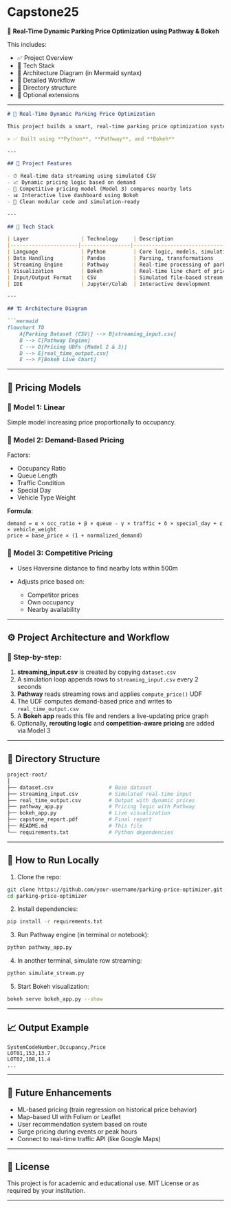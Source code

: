 # Capstone25
🚗 **Real-Time Dynamic Parking Price Optimization using Pathway & Bokeh**

This includes:

* ✅ Project Overview
* 🧰 Tech Stack
* 🧱 Architecture Diagram (in Mermaid syntax)
* 🔄 Detailed Workflow
* 📁 Directory structure
* 📜 Optional extensions

---

````markdown
# 🚗 Real-Time Dynamic Parking Price Optimization

This project builds a smart, real-time parking price optimization system using live data streams, rule-based models, and interactive visualization. It adjusts parking lot prices dynamically based on occupancy, traffic, queue length, and even competition from nearby lots.

> ✅ Built using **Python**, **Pathway**, and **Bokeh**

---

## 📌 Project Features

- ⏱ Real-time data streaming using simulated CSV
- 📈 Dynamic pricing logic based on demand
- 🧠 Competitive pricing model (Model 3) compares nearby lots
- 📊 Interactive live dashboard using Bokeh
- 📂 Clean modular code and simulation-ready

---

## 🧰 Tech Stack

| Layer                 | Technology     | Description                                  |
|----------------------|----------------|----------------------------------------------|
| Language              | Python         | Core logic, models, simulation                |
| Data Handling         | Pandas         | Parsing, transformations                     |
| Streaming Engine      | Pathway        | Real-time processing of parking data         |
| Visualization         | Bokeh          | Real-time line chart of prices               |
| Input/Output Format   | CSV            | Simulated file-based stream and output       |
| IDE                   | Jupyter/Colab  | Interactive development                      |

---

## 🏗 Architecture Diagram

```mermaid
flowchart TD
    A[Parking Dataset (CSV)] --> B[streaming_input.csv]
    B --> C[Pathway Engine]
    C --> D[Pricing UDFs (Model 2 & 3)]
    D --> E[real_time_output.csv]
    E --> F[Bokeh Live Chart]
````

---

## 🧠 Pricing Models

### 🔹 Model 1: Linear

Simple model increasing price proportionally to occupancy.

### 🔹 Model 2: Demand-Based Pricing

Factors:

* Occupancy Ratio
* Queue Length
* Traffic Condition
* Special Day
* Vehicle Type Weight

**Formula**:

```
demand = α × occ_ratio + β × queue - γ × traffic + δ × special_day + ε × vehicle_weight
price = base_price × (1 + normalized_demand)
```

### 🔹 Model 3: Competitive Pricing

* Uses Haversine distance to find nearby lots within 500m
* Adjusts price based on:

  * Competitor prices
  * Own occupancy
  * Nearby availability

---

## ⚙️ Project Architecture and Workflow

### 🧱 Step-by-step:

1. **streaming\_input.csv** is created by copying `dataset.csv`
2. A simulation loop appends rows to `streaming_input.csv` every 2 seconds
3. **Pathway** reads streaming rows and applies `compute_price()` UDF
4. The UDF computes demand-based price and writes to `real_time_output.csv`
5. A **Bokeh app** reads this file and renders a live-updating price graph
6. Optionally, **rerouting logic** and **competition-aware pricing** are added via Model 3

---

## 📁 Directory Structure

```bash
project-root/
│
├── dataset.csv                  # Base dataset
├── streaming_input.csv          # Simulated real-time input
├── real_time_output.csv         # Output with dynamic prices
├── pathway_app.py               # Pricing logic with Pathway
├── bokeh_app.py                 # Live visualization
├── capstone_report.pdf          # Final report
├── README.md                    # This file
└── requirements.txt             # Python dependencies
```

---

## 🧪 How to Run Locally

1. Clone the repo:

```bash
git clone https://github.com/your-username/parking-price-optimizer.git
cd parking-price-optimizer
```

2. Install dependencies:

```bash
pip install -r requirements.txt
```

3. Run Pathway engine (in terminal or notebook):

```bash
python pathway_app.py
```

4. In another terminal, simulate row streaming:

```bash
python simulate_stream.py
```

5. Start Bokeh visualization:

```bash
bokeh serve bokeh_app.py --show
```

---

## 📈 Output Example

```csv
SystemCodeNumber,Occupancy,Price
LOT01,153,13.7
LOT02,108,11.4
...
```

---

## 🔮 Future Enhancements

* ML-based pricing (train regression on historical price behavior)
* Map-based UI with Folium or Leaflet
* User recommendation system based on route
* Surge pricing during events or peak hours
* Connect to real-time traffic API (like Google Maps)

---

## 📄 License

This project is for academic and educational use.
MIT License or as required by your institution.

---
```
